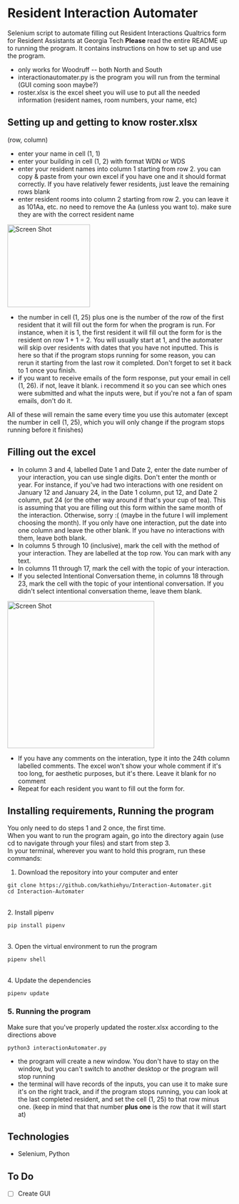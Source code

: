 # Resident Interaction Automater
Selenium script to automate filling out Resident Interactions Qualtrics form for Resident Assistants at Georgia Tech
**Please** read the entire README up to running the program. It contains instructions on how to set up and use the program.
- only works for Woodruff -- both North and South
- interactionautomater.py is the program you will run from the terminal (GUI coming soon maybe?)
- roster.xlsx is the excel sheet you will use to put all the needed information (resident names, room numbers, your name, etc)
## Setting up and getting to know roster.xlsx
(row, column)
- enter your name in cell (1, 1)
- enter your building in cell (1, 2) with format WDN or WDS
- enter your resident names into column 1 starting from row 2. you can copy & paste from your own excel if you have one and it should format correctly. If you have relatively fewer residents, just leave the remaining rows blank
- enter resident rooms into column 2 starting from row 2. you can leave it as 101Aa, etc. no need to remove the Aa (unless you want to). make sure they are with the correct resident name
<img width="185" alt="Screen Shot" src="https://user-images.githubusercontent.com/99346474/228655994-db289f09-033a-4284-a386-c84251f43c2c.png">

- the number in cell (1, 25) plus one is the number of the row of the first resident that it will fill out the form for when the program is run. For instance, when it is 1, the first resident it will fill out the form for is the resident on row 1 + 1 = 2. You will usually start at 1, and the automater will skip over residents with dates that you have not inputted. This is here so that if the program stops running for some reason, you can rerun it starting from the last row it completed. Don't forget to set it back to 1 once you finish.
- if you want to receive emails of the form response, put your email in cell (1, 26). if not, leave it blank. i recommend it so you can see which ones were submitted and what the inputs were, but if you're not a fan of spam emails, don't do it.

All of these will remain the same every time you use this automater (except the number in cell (1, 25), which you will only change if the program stops running before it finishes)

## Filling out the excel
- In column 3 and 4, labelled Date 1 and Date 2, enter the date number of your interaction, you can use single digits. Don't enter the month or year. For instance, if you've had two interactions with one resident on January 12 and January 24, in the Date 1 column, put 12, and Date 2 column, put 24 (or the other way around if that's your cup of tea). This is assuming that you are filling out this form within the same month of the interaction. Otherwise, sorry :( (maybe in the future I will implement choosing the month). If you only have one interaction, put the date into one column and leave the other blank. If you have no interactions with them, leave both blank.
- In columns 5 through 10 (inclusive), mark the cell with the method of your interaction. They are labelled at the top row. You can mark with any text.
- In columns 11 through 17, mark the cell with the topic of your interaction.
- If you selected Intentional Conversation theme, in columns 18 through 23, mark the cell with the topic of your intentional conversation. If you didn't select intentional conversation theme, leave them blank.
<img width="329" alt="Screen Shot" src="https://user-images.githubusercontent.com/99346474/228656254-c4dabf05-139d-4fca-85fa-0dfa3ed5abf3.png">

- If you have any comments on the interation, type it into the 24th column labelled comments. The excel won't show your whole comment if it's too long, for aesthetic purposes, but it's there. Leave it blank for no comment
- Repeat for each resident you want to fill out the form for.

## Installing requirements, Running the program
You only need to do steps 1 and 2 once, the first time.\
When you want to run the program again, go into the directory again (use cd <path> to navigate through your files) and start from step 3.\
In your terminal, wherever you want to hold this program, run these commands:
1. Download the repository into your computer and enter
```
git clone https://github.com/kathiehyu/Interaction-Automater.git
cd Interaction-Automater
```
\
2. Install pipenv
```
pip install pipenv
```
\
3. Open the virtual environment to run the program
```
pipenv shell
```
\
4. Update the dependencies
```
pipenv update
```
### 5. Running the program
Make sure that you've properly updated the roster.xlsx according to the directions above
```
python3 interactionAutomater.py
```
- the program will create a new window. You don't have to stay on the window, but you can't switch to another desktop or the program will stop running
- the terminal will have records of the inputs, you can use it to make sure it's on the right track, and if the program stops running, you can look at the last completed resident, and set the cell (1, 25) to that row minus one. (keep in mind that that number **plus one** is the row that it will start at)
## Technologies
- Selenium, Python
## To Do
- [ ] Create GUI
